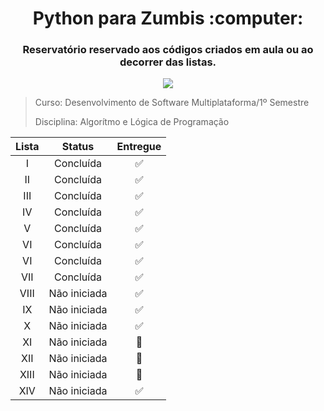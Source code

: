 <h1 align="center">Python para Zumbis :computer:</h1>
<h3 align="center">Reservatório reservado aos códigos criados em aula ou ao decorrer das listas.</h3>
<p align="center"><img src="https://img.shields.io/badge/Python-3776AB?style=for-the-badge&logo=python&logoColor=white"></img></p>

> Curso: Desenvolvimento de Software Multiplataforma/1º Semestre
>
> Disciplina: Algorítmo e Lógica de Programação

Lista | Status | Entregue
|:---:|:------:|:-------:|
I | Concluída | :white_check_mark:
II | Concluída | :white_check_mark:
III | Concluída | :white_check_mark:
IV | Concluída | :white_check_mark:
V | Concluída | :white_check_mark:
VI | Concluída | :white_check_mark:
VI | Concluída | :white_check_mark:
VII | Concluída | :white_check_mark:
VIII | Não iniciada | :white_check_mark:
IX | Não iniciada | :white_check_mark:
X | Não iniciada | :white_check_mark:
XI | Não iniciada | :black_square_button:
XII | Não iniciada | :black_square_button:
XIII | Não iniciada | :black_square_button:
XIV | Não iniciada | :white_check_mark: 
